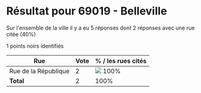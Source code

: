 # Résultat pour 69019 - Belleville

Sur l'ensemble de la ville il y a eu 5 réponses dont 2 réponses avec une rue citée (40%)

1 points noirs identifiés

| Rue | Vote | % / les rues cités|
|-----|------|-------------------|
| Rue de la République | 2 | <img src="../../img/bar_100.gif" />&nbsp;100%|
| **Total** | 2 | 100%|
